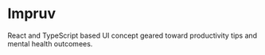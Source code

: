 # Impruv 

React and TypeScript based UI concept geared toward productivity tips and mental health outcomees.